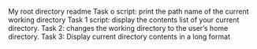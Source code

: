 My root directory readme
Task o script: print the path name of the current working directory
Task 1 script: display the contents list of your current directory.
Task 2: changes the working directory to the user’s home directory.
Task 3: Display current directory contents in a long format
